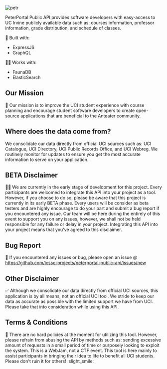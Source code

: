 ![petr](https://github.com/icssc-projects/peterportal-public-api/blob/master/public/images/peterportal-banner-logo.png?raw=true)

PeterPortal Public API provides software developers with easy-access to UC Irvine publicly available data such as: courses information, professor information, grade distribution, and schedule of classes.

🔨 Built with:

* ExpressJS
* GraphQL

👯‍♂️ Works with:

* FaunaDB
* ElasticSearch

## Our Mission
🎇 Our mission is to improve the UCI student experience with course planning and encourage student software developers to create open-source applications that are beneficial to the Anteater community.

## Where does the data come from?

We consolidate our data directly from official UCI sources such as: UCI Catalogue, UCI Directory, UCI Public Records Office, and UCI Webreg. We routinely monitor for updates to ensure you get the most accurate information to serve on your application.

## BETA Disclaimer
👩‍💻 We are currently in the early stage of development for this project. Every participants are welcomed to integrate this API into your project as a tool. However, if you choose to do so, please be aware that this project is currently in its early BETA phase. Every users will be consider as beta testers and are highly encourage to do your part and submit a bug report if you encountered any issue. Our team will be here during the entirely of this event to support you on any issues, however, we shall not be held responsible for any failure or delay in your project. Integrating this API into your project means that you've agreed to this disclaimer.

## Bug Report
🐞 If you encountered any issues or bug, please open an issue @ https://github.com/icssc-projects/peterportal-public-api/issues/new


## Other Disclaimer
✅ Although we consolidate our data directly from official UCI sources, this application is by all means, not an official UCI tool. We stride to keep our data as accurate as possible with the limited support we have from UCI. Please take that into consideration while using this API.

## Terms & Conditions
📜 There are no hard policies at the moment for utilizing this tool. However, please refrain from abusing the API by methods such as: sending excessive amount of requests in a small period of time or purposely looking to exploit the system. This is a WebJam, not a CTF event. This tool is here mainly to assist participants in bringing their idea to life to benefit all UCI students. Please don't ruin it for others! :slight_smile:
